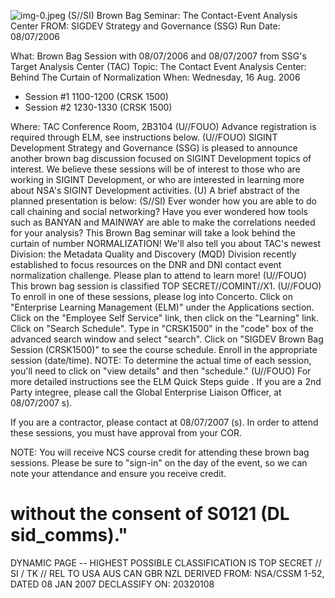 ![img-0.jpeg](img-0.jpeg)
(S//SI) Brown Bag Seminar: The Contact-Event Analysis Center
FROM: SIGDEV Strategy and Governance (SSG)
Run Date: 08/07/2006

What: Brown Bag Session with 08/07/2006 and 08/07/2007 from SSG's Target Analysis Center (TAC)
Topic: The Contact Event Analysis Center: Behind The Curtain of Normalization
When: Wednesday, 16 Aug. 2006

- Session \#1 1100-1200 (CRSK 1500)
- Session \#2 1230-1330 (CRSK 1500)

Where: TAC Conference Room, 2B3104
(U//FOUO) Advance registration is required through ELM, see instructions below.
(U//FOUO) SIGINT Development Strategy and Governance (SSG) is pleased to announce another brown bag discussion focused on SIGINT Development topics of interest. We believe these sessions will be of interest to those who are working in SIGINT Development, or who are interested in learning more about NSA's SIGINT Development activities.
(U) A brief abstract of the planned presentation is below:
(S//SI) Ever wonder how you are able to do call chaining and social networking? Have you ever wondered how tools such as BANYAN and MAINWAY are able to make the correlations needed for your analysis? This Brown Bag seminar will take a look behind the curtain of number NORMALIZATION! We'll also tell you about TAC's newest Division: the Metadata Quality and Discovery (MQD) Division recently established to focus resources on the DNR and DNI contact event normalization challenge. Please plan to attend to learn more!
(U//FOUO) This brown bag session is classified TOP SECRET//COMINT//X1.
(U//FOUO) To enroll in one of these sessions, please log into Concerto.
Click on "Enterprise Learning Management (ELM)" under the Applications section.
Click on the "Employee Self Service" link, then click on the "Learning" link.
Click on "Search Schedule".
Type in "CRSK1500" in the "code" box of the advanced search window and select "search". Click on "SIGDEV Brown Bag Session (CRSK1500)" to see the course schedule.
Enroll in the appropriate session (date/time).
NOTE: To determine the actual time of each session, you'll need to click on "view details" and then "schedule."
(U//FOUO) For more detailed instructions see the ELM Quick Steps guide .
If you are a 2nd Party integree, please call the Global Enterprise Liaison Officer, at 08/07/2007 s).

If you are a contractor, please contact at 08/07/2007 (s). In order to attend these sessions, you must have approval from your COR.

NOTE: You will receive NCS course credit for attending these brown bag sessions. Please be sure to "sign-in" on the day of the event, so we can note your attendance and ensure you receive credit.
# without the consent of S0121 (DL sid_comms)." 

DYNAMIC PAGE -- HIGHEST POSSIBLE CLASSIFICATION IS TOP SECRET // SI / TK // REL TO USA AUS CAN GBR NZL
DERIVED FROM: NSA/CSSM 1-52, DATED 08 JAN 2007 DECLASSIFY ON: 20320108
